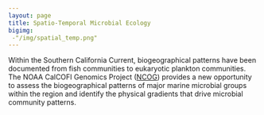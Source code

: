 ```yaml
---
layout: page
title: Spatio-Temporal Microbial Ecology
bigimg:
 -"/img/spatial_temp.png"
---
```


Within the Southern California Current, biogeographical patterns have been documented from fish communities to eukaryotic plankton communities. The NOAA CalCOFI Genomics Project ([NCOG](https://calcofi.org/field-work/bottle-sampling/ncog-project/525-noaa-calcofi-genomics-project.html)) provides a new opportunity to assess the biogeographical patterns of major marine microbial groups within the region and identify the physical gradients that drive microbial community patterns.

